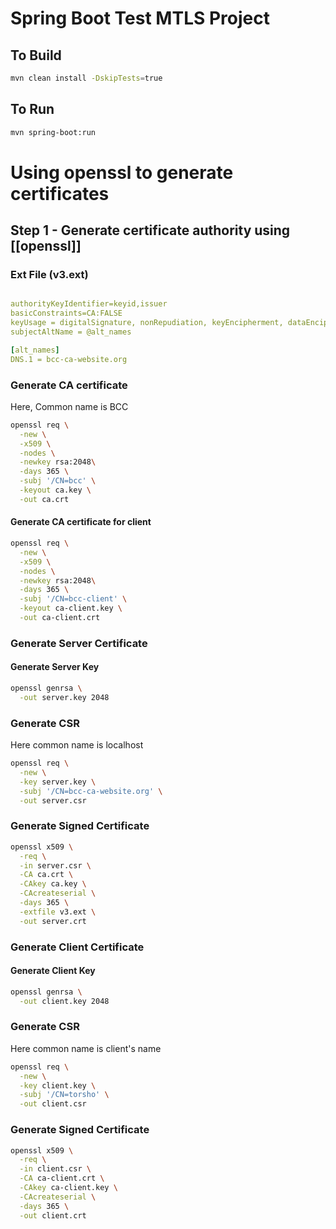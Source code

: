 # Spring Boot Test MTLS Project

## To Build

```bash
mvn clean install -DskipTests=true
```

## To Run

```bash
mvn spring-boot:run
```

# Using openssl to generate certificates

## Step 1 - Generate certificate authority using [[openssl]]

### Ext File (v3.ext)

```yaml

authorityKeyIdentifier=keyid,issuer
basicConstraints=CA:FALSE
keyUsage = digitalSignature, nonRepudiation, keyEncipherment, dataEncipherment
subjectAltName = @alt_names

[alt_names]
DNS.1 = bcc-ca-website.org


```


### Generate CA certificate

Here, Common name is BCC

```bash
openssl req \
  -new \
  -x509 \
  -nodes \
  -newkey rsa:2048\
  -days 365 \
  -subj '/CN=bcc' \
  -keyout ca.key \
  -out ca.crt
```

#### Generate CA certificate for client

```bash
openssl req \
  -new \
  -x509 \
  -nodes \
  -newkey rsa:2048\
  -days 365 \
  -subj '/CN=bcc-client' \
  -keyout ca-client.key \
  -out ca-client.crt
```

### Generate Server Certificate

#### Generate Server Key

```bash
openssl genrsa \
  -out server.key 2048
```

### Generate CSR

Here common name is localhost

```bash
openssl req \
  -new \
  -key server.key \
  -subj '/CN=bcc-ca-website.org' \
  -out server.csr
```

### Generate Signed Certificate

```bash
openssl x509 \
  -req \
  -in server.csr \
  -CA ca.crt \
  -CAkey ca.key \
  -CAcreateserial \
  -days 365 \
  -extfile v3.ext \
  -out server.crt
```

### Generate Client Certificate


#### Generate Client Key

```bash
openssl genrsa \
  -out client.key 2048
```

### Generate CSR

Here common name is client's name

```bash
openssl req \
  -new \
  -key client.key \
  -subj '/CN=torsho' \
  -out client.csr
```

### Generate Signed Certificate

```bash
openssl x509 \
  -req \
  -in client.csr \
  -CA ca-client.crt \
  -CAkey ca-client.key \
  -CAcreateserial \
  -days 365 \
  -out client.crt

